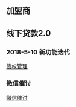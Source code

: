 ## 加盟商

## 线下贷款2.0

### 2018-5-10 新功能迭代
[债权管理](https://gitee.com/zhaoyongle/jmeter/tree/master//线下贷款2.0/债券管理)

### 微信催讨
[微信催讨](https://gitee.com/zhaoyongle/jmeter/tree/master/微信催讨)